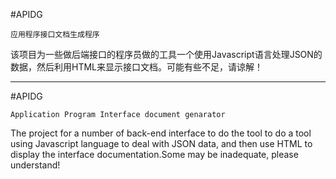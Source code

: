 #APIDG

`应用程序接口文档生成程序`

该项目为一些做后端接口的程序员做的工具一个使用Javascript语言处理JSON的数据，然后利用HTML来显示接口文档。可能有些不足，请谅解！

---

#APIDG

`Application Program Interface document genarator`

The project for a number of back-end interface to do the tool to do a tool using Javascript language to deal with JSON data, and then use HTML to display the interface documentation.Some may be inadequate, please understand!

